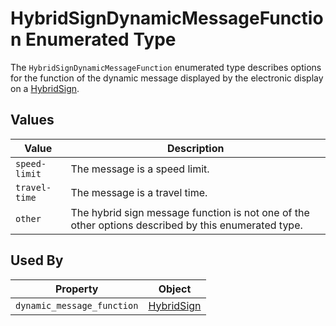 # HybridSignDynamicMessageFunction Enumerated Type
The `HybridSignDynamicMessageFunction` enumerated type describes options for the function of the dynamic message displayed by the electronic display on a [HybridSign](/spec-content/objects/HybridSign.md).

## Values
Value | Description
--- | ---
`speed-limit` | The message is a speed limit.
`travel-time` | The message is a travel time.
`other` | The hybrid sign message function is not one of the other options described by this enumerated type.

## Used By
Property | Object
--- | ---
`dynamic_message_function` | [HybridSign](/spec-content/objects/HybridSign.md)
